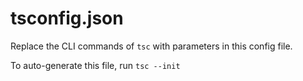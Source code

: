 # tsconfig.json

Replace the CLI commands of `tsc` with parameters in this config file.

To auto-generate this file, run `tsc --init`